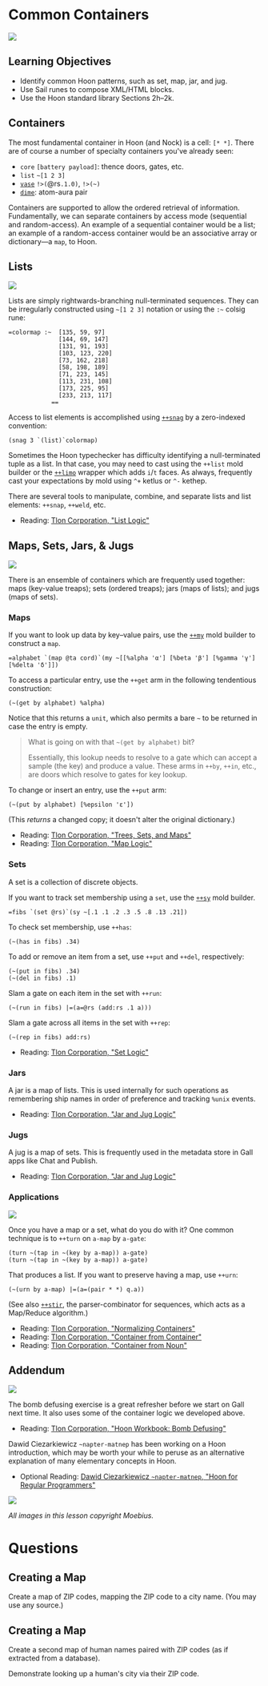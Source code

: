 #   Common Containers

![](../img/16-header-moebius1.png)

##  Learning Objectives

-   Identify common Hoon patterns, such as set, map, jar, and jug.
-   Use Sail runes to compose XML/HTML blocks.
-   Use the Hoon standard library Sections 2h–2k.


##  Containers

The most fundamental container in Hoon (and Nock) is a cell:  `[* *]`.  There are of course a number of specialty containers you've already seen:

- `core` `[battery payload]`:  thence doors, gates, etc.
- `list` `~[1 2 3]`
- [`vase`](https://urbit.org/docs/reference/library/4o/#vase) `!>(`@rs`.1.0)`, `!>(~)`
- [`dime`](https://urbit.org/docs/reference/library/3g/#dime):  atom-aura pair

Containers are supported to allow the ordered retrieval of information.  Fundamentally, we can separate containers by access mode (sequential and random-access).  An example of a sequential container would be a list; an example of a random-access container would be an associative array or dictionary—a `map`, to Hoon.


##  Lists

![](../img/16-header-moebius2.png)

Lists are simply rightwards-branching null-terminated sequences.  They can be irregularly constructed using `~[1 2 3]` notation or using the `:~` colsig rune:

```hoon
=colormap :~  [135, 59, 97]
              [144, 69, 147]
              [131, 91, 193]
              [103, 123, 220]
              [73, 162, 218]
              [58, 198, 189]
              [71, 223, 145]
              [113, 231, 108]
              [173, 225, 95]
              [233, 213, 117]
            ==
```

Access to list elements is accomplished using [`++snag`](https://urbit.org/docs/reference/library/2b/#snag) by a zero-indexed convention:

```hoon
(snag 3 `(list)`colormap)
```

Sometimes the Hoon typechecker has difficulty identifying a null-terminated tuple as a list.  In that case, you may need to cast using the `++list` mold builder or the [`++limo`](https://urbit.org/docs/reference/library/2b/#limo) wrapper which adds `i`/`t` faces.  As always, frequently cast your expectations by mold using `^+` ketlus or `^-` kethep.

There are several tools to manipulate, combine, and separate lists and list elements:  `++snap`, `++weld`, etc.

- Reading: [Tlon Corporation, "List Logic"](https://urbit.org/docs/reference/library/2b/)


##  Maps, Sets, Jars, & Jugs

![](../img/16-header-moebius3.png)

There is an ensemble of containers which are frequently used together:  maps (key-value treaps); sets (ordered treaps); jars (maps of lists); and jugs (maps of sets).

### Maps

If you want to look up data by key–value pairs, use the [`++my`](https://urbit.org/docs/reference/library/2m/#my) mold builder to construct a `map`.

```hoon
=alphabet `(map @ta cord)`(my ~[[%alpha 'α'] [%beta 'β'] [%gamma 'γ'] [%delta 'δ']])
```

To access a particular entry, use the `++get` arm in the following tendentious construction:

```hoon
(~(get by alphabet) %alpha)
```

Notice that this returns a `unit`, which also permits a bare `~` to be returned in case the entry is empty.

> What is going on with that `~(get by alphabet)` bit?
>
> Essentially, this lookup needs to resolve to a gate which can accept a sample (the key) and produce a value.  These arms in `++by`, `++in`, etc., are doors which resolve to gates for key lookup.

To change or insert an entry, use the `++put` arm:

```hoon
(~(put by alphabet) [%epsilon 'ε'])
```

(This _returns_ a changed copy; it doesn't alter the original dictionary.)

- Reading: [Tlon Corporation, "Trees, Sets, and Maps"](https://urbit.org/docs/tutorials/hoon/hoon-school/trees-sets-and-maps/)
- Reading: [Tlon Corporation, "Map Logic"](https://urbit.org/docs/reference/library/2i/)

### Sets

A set is a collection of discrete objects.

If you want to track set membership using a `set`, use the [`++sy`](https://urbit.org/docs/reference/library/2m/#sy) mold builder.

```hoon
=fibs `(set @rs)`(sy ~[.1 .1 .2 .3 .5 .8 .13 .21])
```

To check set membership, use `++has`:

```hoon
(~(has in fibs) .34)
```

To add or remove an item from a set, use `++put` and `++del`, respectively:

```hoon
(~(put in fibs) .34)
(~(del in fibs) .1)
```

Slam a gate on each item in the set with `++run`:

```hoon
(~(run in fibs) |=(a=@rs (add:rs .1 a)))
```

Slam a gate across all items in the set with `++rep`:

```hoon
(~(rep in fibs) add:rs)
```

- Reading: [Tlon Corporation, "Set Logic"](https://urbit.org/docs/reference/library/2h/)

### Jars

A jar is a map of lists.  This is used internally for such operations as remembering ship names in order of preference and tracking `%unix` events.

- Reading: [Tlon Corporation, "Jar and Jug Logic"](https://urbit.org/docs/reference/library/2j/)

### Jugs

A jug is a map of sets.  This is frequently used in the metadata store in Gall apps like Chat and Publish.

- Reading: [Tlon Corporation, "Jar and Jug Logic"](https://urbit.org/docs/reference/library/2j/)

### Applications

![](../img/16-header-moebius4.png)

Once you have a map or a set, what do you do with it?  One common technique is to `++turn` on `a-map` by `a-gate`:

```hoon
(turn ~(tap in ~(key by a-map)) a-gate)
(turn ~(tap in ~(key by a-map)) a-gate)
```

That produces a list.  If you want to preserve having a map, use `++urn`:

```hoon
(~(urn by a-map) |=(a=(pair * *) q.a))
```

(See also [`++stir`](https://urbit.org/docs/reference/library/4f/#stir), the parser-combinator for sequences, which acts as a Map/Reduce algorithm.)

- Reading: [Tlon Corporation, "Normalizing Containers"](https://urbit.org/docs/reference/library/2o/)
- Reading: [Tlon Corporation, "Container from Container"](https://urbit.org/docs/reference/library/2l/)
- Reading: [Tlon Corporation, "Container from Noun"](https://urbit.org/docs/reference/library/2m/)


##  Addendum

![](../img/16-header-moebius5.png)

The bomb defusing exercise is a great refresher before we start on Gall next time.  It also uses some of the container logic we developed above.

- Reading: [Tlon Corporation, "Hoon Workbook:  Bomb Defusing"](https://urbit.org/docs/tutorials/hoon/workbook/bomb/)

Dawid Ciezarkiewicz `~napter-matnep` has been working on a Hoon introduction, which may be worth your while to peruse as an alternative explanation of many elementary concepts in Hoon.

- Optional Reading: [Dawid Ciezarkiewicz `~napter-matnep`, "Hoon for Regular Programmers"](https://hackmd.io/IYd4RkpBQVqQTehmJeoxRw)

![](../img/16-header-moebius6.png)

_All images in this lesson copyright Moebius._


#   Questions

##  Creating a Map

Create a map of ZIP codes, mapping the ZIP code to a city name.  (You may use any source.)

##  Creating a Map

Create a second map of human names paired with ZIP codes (as if extracted from a database).

Demonstrate looking up a human's city via their ZIP code.
